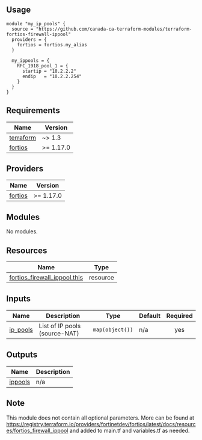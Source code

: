 <!-- BEGIN_TF_DOCS -->
## Usage
```hcl
module "my_ip_pools" {
  source = "https://github.com/canada-ca-terraform-modules/terraform-fortios-firewall-ippool"
  providers = {
    fortios = fortios.my_alias
  }

  my_ippools = {
    RFC_1918_pool_1 = {
      startip = "10.2.2.2"
      endip   = "10.2.2.254"
    }
  }
}
```

## Requirements

| Name | Version |
|------|---------|
| <a name="requirement_terraform"></a> [terraform](#requirement\_terraform) | ~> 1.3 |
| <a name="requirement_fortios"></a> [fortios](#requirement\_fortios) | >= 1.17.0 |

## Providers

| Name | Version |
|------|---------|
| <a name="provider_fortios"></a> [fortios](#provider\_fortios) | >= 1.17.0 |

## Modules

No modules.

## Resources

| Name | Type |
|------|------|
| [fortios_firewall_ippool.this](https://registry.terraform.io/providers/fortinetdev/fortios/latest/docs/resources/firewall_ippool) | resource |

## Inputs

| Name | Description | Type | Default | Required |
|------|-------------|------|---------|:--------:|
| <a name="input_ip_pools"></a> [ip\_pools](#input\_ip\_pools) | List of IP pools (source-NAT) | `map(object())` | n/a | yes |

## Outputs

| Name | Description |
|------|-------------|
| <a name="output_ippools"></a> [ippools](#output\_ippools) | n/a |

## Note
This module does not contain all optional parameters. More can be found at https://registry.terraform.io/providers/fortinetdev/fortios/latest/docs/resources/fortios_firewall_ippool and added to main.tf and variables.tf as needed. 
<!-- END_TF_DOCS -->